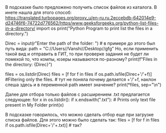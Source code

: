 В подсказке было предложено получить список файлов из каталога.
В инете нашла для этого способ:
https://translated.turbopages.org/proxy_u/en-ru.ru.2eccebdb-642014e9-d24746f6-74722d776562/https/www.geeksforgeeks.org/python-list-files-in-a-directory/
import os
print("Python Program to print list the files in a directory.")
 
Direc = input(r"Enter the path of the folder: ") # в примере до этого был путь вида: path = "C://Users//Vanshi//Desktop//gfg"  Но, если применить такой вид и отправить в ГИТ, то при проверке задания не будет ли помехой то, что компы, юзеры называются по-разному?
print(f"Files in the directory: {Direc}")
 
files = os.listdir(Direc)
files = [f for f in files if os.path.isfile(Direc+'/'+f)] #Filtering only the files.  # тут не поняла почему делается +'/'+f, наклон слеша здесь и в переменной path имеет значение?
print(*files, sep="\n")

Далее для отбора только файлов с расширением .txt предлагается следующее:
for x in os.listdir():
    if x.endswith(".txt"):
        # Prints only text file present in My Folder
        print(x)

В подсказке говорилось, что можно сделать отбор еще при загрузке списка файлов. Для этого можно было сделать так:
files = [f for f in files if os.path.isfile(Direc+'/'+.txt)]  # так?
